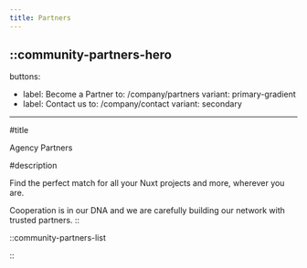 ```yaml
---
title: Partners
---
```


::community-partners-hero
---
buttons:
  - label: Become a Partner
    to: /company/partners
    variant: primary-gradient
  - label: Contact us
    to: /company/contact
    variant: secondary
---
#title

Agency Partners

#description

Find the perfect match for all your Nuxt projects and more, wherever you are.

Cooperation is in our DNA and we are carefully building our network with trusted partners.
::

::community-partners-list

::

